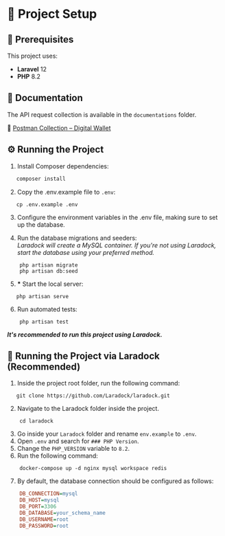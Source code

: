 # 🚀 Project Setup

## 📌 Prerequisites

This project uses:
- **Laravel** 12
- **PHP** 8.2  

## 📖 Documentation

The API request collection is available in the `documentations` folder.  

📌 [Postman Collection – Digital Wallet](https://github.com/BreakinAnt/digital_wallet/blob/main/documentations/Digital%20Wallet.postman_collection.json)  


## ⚙️ Running the Project

1. Install Composer dependencies:  
```sh
   composer install
```
2. Copy the .env.example file to `.env`:
```
   cp .env.example .env
```
3. Configure the environment variables in the .env file, making sure to set up the database.
   
4. Run the database migrations and seeders:
<br>*Laradock will create a MySQL container. If you're not using Laradock, start the database using your preferred method.*
```
    php artisan migrate
    php artisan db:seed
```

5. __*__ Start the local server:
```
   php artisan serve
```
6. Run automated tests:
```
    php artisan test
```

*__It's recommended to run this project using Laradock.__*

## 🐳 Running the Project via Laradock (Recommended)
1. Inside the project root folder, run the following command:  
```
   git clone https://github.com/Laradock/laradock.git
```
2. Navigate to the Laradock folder inside the project.
```
    cd laradock
```
3. Go inside your `Laradock` folder and rename `env.example` to `.env`.
4. Open `.env` and search for `### PHP Version`.
5. Change the `PHP_VERSION` variable to `8.2`.
6. Run the following command:
```
    docker-compose up -d nginx mysql workspace redis
```
7. By default, the database connection should be configured as follows:
```ini
    DB_CONNECTION=mysql
    DB_HOST=mysql
    DB_PORT=3306
    DB_DATABASE=your_schema_name
    DB_USERNAME=root
    DB_PASSWORD=root
```
